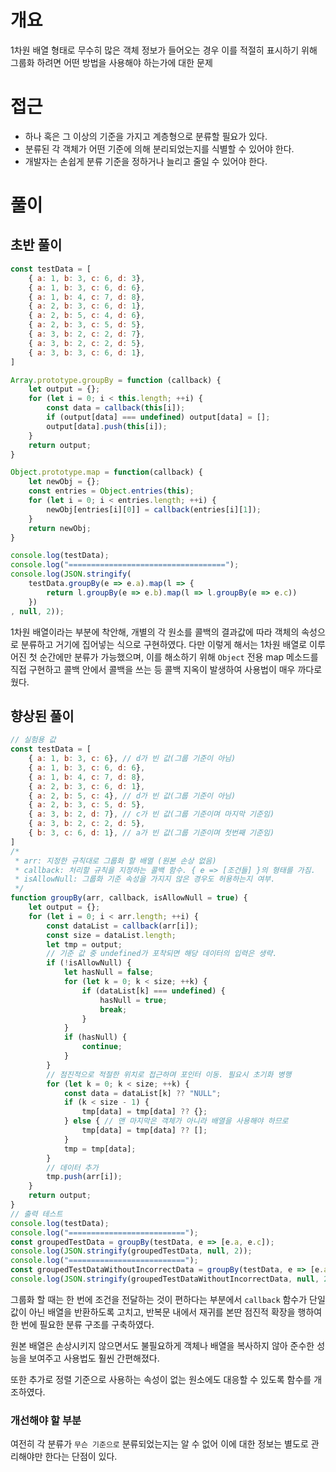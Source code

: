 # 개요
1차원 배열 형태로 무수히 많은 객체 정보가 들어오는 경우 이를 적절히 표시하기 위해 그룹화 하려면 어떤 방법을 사용해야 하는가에 대한 문제

# 접근
- 하나 혹은 그 이상의 기준을 가지고 계층형으로 분류할 필요가 있다.
- 분류된 각 객체가 어떤 기준에 의해 분리되었는지를 식별할 수 있어야 한다.
- 개발자는 손쉽게 분류 기준을 정하거나 늘리고 줄일 수 있어야 한다.

# 풀이
## 초반 풀이
```js
const testData = [
    { a: 1, b: 3, c: 6, d: 3},
    { a: 1, b: 3, c: 6, d: 6},
    { a: 1, b: 4, c: 7, d: 8},
    { a: 2, b: 3, c: 6, d: 1},
    { a: 2, b: 5, c: 4, d: 6},
    { a: 2, b: 3, c: 5, d: 5},
    { a: 3, b: 2, c: 2, d: 7},
    { a: 3, b: 2, c: 2, d: 5},
    { a: 3, b: 3, c: 6, d: 1},
]

Array.prototype.groupBy = function (callback) {
    let output = {};
    for (let i = 0; i < this.length; ++i) {
        const data = callback(this[i]);
        if (output[data] === undefined) output[data] = [];
        output[data].push(this[i]);
    }
    return output;
}

Object.prototype.map = function(callback) {
    let newObj = {};
    const entries = Object.entries(this);
    for (let i = 0; i < entries.length; ++i) {
        newObj[entries[i][0]] = callback(entries[i][1]);        
    }
    return newObj;
}

console.log(testData);
console.log("===================================");
console.log(JSON.stringify(
    testData.groupBy(e => e.a).map(l => {
        return l.groupBy(e => e.b).map(l => l.groupBy(e => e.c))        
    })
, null, 2));
```

1차원 배열이라는 부분에 착안해, 개별의 각 원소를 콜백의 결과값에 따라 객체의 속성으로 분류하고 거기에 집어넣는 식으로 구현하였다. 다만 이렇게 해서는 1차원 배열로 이루어진 첫 순간에만 분류가 가능했으며, 이를 해소하기 위해 `Object` 전용 map 메소드를 직접 구현하고 콜백 안에서 콜백을 쓰는 등 콜백 지옥이 발생하여 사용법이 매우 까다로웠다.

## 향상된 풀이
```js
// 실험용 값
const testData = [
    { a: 1, b: 3, c: 6}, // d가 빈 값(그룹 기준이 아님)
    { a: 1, b: 3, c: 6, d: 6},
    { a: 1, b: 4, c: 7, d: 8},
    { a: 2, b: 3, c: 6, d: 1},
    { a: 2, b: 5, c: 4}, // d가 빈 값(그룹 기준이 아님)
    { a: 2, b: 3, c: 5, d: 5},
    { a: 3, b: 2, d: 7}, // c가 빈 값(그룹 기준이며 마지막 기준임)
    { a: 3, b: 2, c: 2, d: 5},
    { b: 3, c: 6, d: 1}, // a가 빈 값(그룹 기준이며 첫번째 기준임)
]
/*
 * arr: 지정한 규칙대로 그룹화 할 배열 (원본 손상 없음)
 * callback: 처리할 규칙을 지정하는 콜백 함수. { e => [조건들] }의 형태를 가짐.
 * isAllowNull: 그룹화 기준 속성을 가지지 않은 경우도 허용하는지 여부.
 */
function groupBy(arr, callback, isAllowNull = true) {
    let output = {};
    for (let i = 0; i < arr.length; ++i) {
        const dataList = callback(arr[i]);
        const size = dataList.length;
        let tmp = output;
        // 기준 값 중 undefined가 포착되면 해당 데이터의 입력은 생략.
        if (!isAllowNull) {
            let hasNull = false;
            for (let k = 0; k < size; ++k) {
                if (dataList[k] === undefined) {
                    hasNull = true;
                    break;
                }
            }
            if (hasNull) {
                continue;
            }
        }
        // 점진적으로 적절한 위치로 접근하며 포인터 이동. 필요시 초기화 병행
        for (let k = 0; k < size; ++k) {
            const data = dataList[k] ?? "NULL";            
            if (k < size - 1) { 
                tmp[data] = tmp[data] ?? {}; 
            } else { // 맨 마지막은 객체가 아니라 배열을 사용해야 하므로
                tmp[data] = tmp[data] ?? [];
            }
            tmp = tmp[data];
        }
        // 데이터 추가
        tmp.push(arr[i]);
    }
    return output;
}
// 출력 테스트
console.log(testData);
console.log("==========================");
const groupedTestData = groupBy(testData, e => [e.a, e.c]);
console.log(JSON.stringify(groupedTestData, null, 2));
console.log("==========================");
const groupedTestDataWithoutIncorrectData = groupBy(testData, e => [e.a, e.c], false);
console.log(JSON.stringify(groupedTestDataWithoutIncorrectData, null, 2));
```

그룹화 할 때는 한 번에 조건을 전달하는 것이 편하다는 부분에서 `callback` 함수가 단일 값이 아닌 배열을 반환하도록 고치고, 반복문 내에서 재귀를 본딴 점진적 확장을 행하여 한 번에 필요한 분류 구조를 구축하였다.

원본 배열은 손상시키지 않으면서도 불필요하게 객체나 배열을 복사하지 않아 준수한 성능을 보여주고 사용법도 훨씬 간편해졌다.

또한 추가로 정렬 기준으로 사용하는 속성이 없는 원소에도 대응할 수 있도록 함수를 개조하였다.

### 개선해야 할 부분
여전히 각 분류가 `무슨 기준으로` 분류되었는지는 알 수 없어 이에 대한 정보는 별도로 관리해야만 한다는 단점이 있다. 